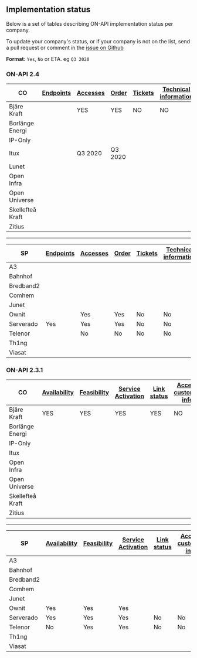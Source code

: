 ## Implementation status

Below is a set of tables describing ON-API implementation status per company.

To update your company's status, or if your company is not on the list, send a pull request or comment in the [issue on Github](https://github.com/on-api/on-api/issues/6)

**Format:** `Yes`, `No` or ETA. eg `Q3 2020`


### ON-API 2.4

| CO                |[Endpoints](2.4.0/spec/endpoints.md) | [Accesses](2.4.0/spec/accesses.md) | [Order](2.4.0/spec/orders.md) | [Tickets](2.4.0/spec/tickets.md) | [Technical information](2.4.0/spec/technical_info.md) | [Contacts](2.4.0/spec/contacts.md) | [Subscriptions](2.4.0/spec/subscriptions.md) | [Invoice Specification](2.4.0/spec/invoice_specification.md) | [Web portal](2.4.0/spec/web_portal.md) |
|-------------------|-------------------------------------|------------------------------------|-------------------------------|----------------------------------|-------------------------------------------------------|------------------------------------|----------------------------------------------|--------------------------------------------------------------|---------------------------------|
|Bjäre Kraft        | | YES                                | YES                           | NO                               | NO                                                    | NO                                 |  NO                                          | NO                                                           | YES                             |
|Borlänge Energi    | | | | | | | | | |
|IP-Only| | | | | | | | | |
|Itux| |Q3 2020|Q3 2020| | | | | | |
|Lunet| | | | | | | | | |
|Open Infra| | | | | | | | | |
|Open Universe| | | | | | | | | |
|Skellefteå Kraft| | | | | | | | | |
|Zitius| | | | | | | | | |

---

| SP                | [Endpoints](2.4.0/spec/endpoints.md) | [Accesses](2.4.0/spec/accesses.md) | [Order](2.4.0/spec/orders.md) | [Tickets](2.4.0/spec/tickets.md) | [Technical information](2.4.0/spec/technical_info.md) | [Contacts](2.4.0/spec/contacts.md) | [Subscriptions](2.4.0/spec/subscriptions.md) | [Invoice Specification](2.4.0/spec/invoice_specification.md) | [Web portal](2.4.0/spec/web_portal.md) |
|-------------------|--------------------------------------|------------------------------------|-------------------------------|----------------------------------|-------------------------------------------------------|------------------------------------|----------------------------------------------|--------------------------------------------------------------|----------------------------------------|
|A3 | | | | | | | | | |
|Bahnhof| | | | | | | | | |
|Bredband2| | | | | | | | | |
|Comhem| | | | | | | | | |
|Junet| | | | | | | | | |
|Ownit| |Yes|Yes|No|No|No|No|No| |
|Serverado| Yes |Yes|Yes|No|No|Yes|No|No|No|
|Telenor| |No|No|No|No|No|No|No|No|
|Th1ng| | | | | | | | | |
|Viasat| | | | | | | | | |

### ON-API 2.3.1

| CO                | [Availability](2.3.1/availability.md) | [Feasibility](2.3.1/feasibility.md) | [Service Activation](2.3.1/service_activation.md) | [Link status](2.3.1/fm_linkstatus.md) | [Access customer info](2.3.1/access_customer_info.md) | [CO Active services](2.3.1/co_active_services.md) | [Web portal](2.3.1/web_portal.md) |
|-------------------|---------------------------------------|-------------------------------------|---------------------------------------------------|---------------------------------------|-------------------------------------------------------|---------------------------------------------------|-----------------------------------|
|Bjäre Kraft        | YES                                   | YES                                 | YES                                               | YES                                   | NO                                                    | YES                                               | YES                               |
|Borlänge Energi| | | | | | | |
|IP-Only| | | | | | | | |
|Itux| | | | | | | |
|Open Infra| | | | | | | |
|Open Universe| | | | | | | |
|Skellefteå Kraft| | | | | | | |
|Zitius| | | | | | | |

---

| SP                | [Availability](2.3.1/availability.md) | [Feasibility](2.3.1/feasibility.md) | [Service Activation](2.3.1/service_activation.md) | [Link status](2.3.1/fm_linkstatus.md) | [Access customer info](2.3.1/access_customer_info.md) | [CO Active services](2.3.1/co_active_services.md) | [Web portal](2.3.1/web_portal.md) |
|-------------------|---------------------------------------|-------------------------------------|---------------------------------------------------|---------------------------------------|-------------------------------------------------------|---------------------------------------------------|-----------------------------------|
|A3| | | | | | | |
|Bahnhof| | | | | | | |
|Bredband2| | | | | | | |
|Comhem| | | | | | | |
|Junet| | | | | | | |
|Ownit|Yes|Yes|Yes| | | | |
|Serverado|Yes|Yes|Yes|No|No|No|No|
|Telenor|No|Yes|Yes|No|No|No|No
|Th1ng| | | | | | | |
|Viasat| | | | | | | |
